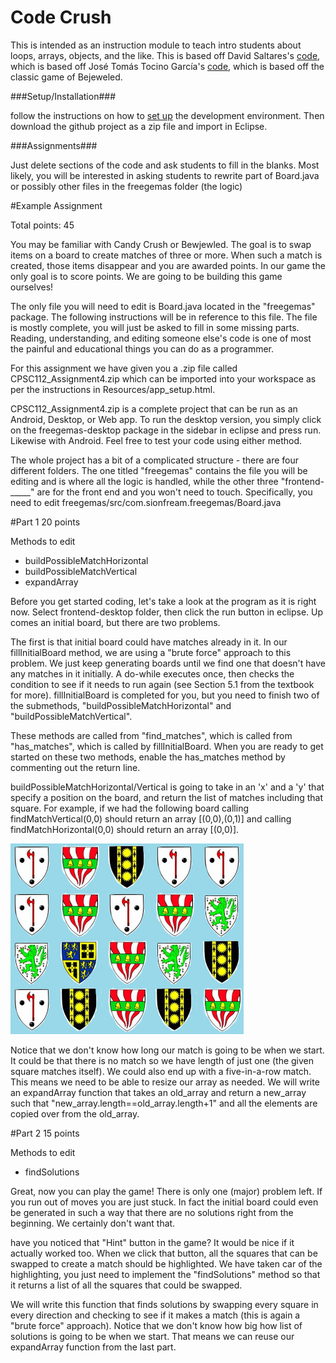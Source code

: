 Code Crush
=============

This is intended as an instruction module to teach intro students about
loops, arrays, objects, and the like.
This is based off David Saltares's [code](https://github.com/siondream/freegemas-gdx),
which is based off José Tomás Tocino García's [code](http://code.google.com/p/freegemas/),
which is based off the classic game of Bejeweled.

###Setup/Installation###

follow the instructions on how to [set up](https://developer.android.com/sdk/index.html?hl=i)
the development environment. Then download the github project as a zip file and import in Eclipse.


###Assignments###

Just delete sections of the code and ask students to fill in the blanks.
Most likely, you will be interested in asking students to rewrite part of
Board.java or possibly other files in the freegemas folder (the logic)


#Example Assignment

Total points: 45

You may be familiar with Candy Crush or Bewjewled. The goal is to swap items on a board to create matches of three or more. When such a match is created, those items disappear and you are awarded points. In our game the only goal is to score points. We are going to be building this game ourselves!

The only file you will need to edit is Board.java located in the "freegemas" package. The following instructions will be in reference to this file. The file is mostly complete, you will just be asked to fill in some missing parts. Reading, understanding, and editing someone else's code is one of most the painful and educational things you can do as a programmer.

For this assignment we have given you a .zip file called CPSC112_Assignment4.zip which can be imported into your workspace as per the instructions in Resources/app_setup.html.

CPSC112_Assignment4.zip is a complete project that can be run as an Android, Desktop, or Web app. To run the desktop version, you simply click on the freegemas-desktop package in the sidebar in eclipse and press run. Likewise with Android. Feel free to test your code using either method.

The whole project has a bit of a complicated structure - there are four different folders. The one titled "freegemas" contains the file you will be editing and is where all the logic is handled, while the other three "frontend-_____" are for the front end and you won't need to touch. Specifically, you need to edit freegemas/src/com.sionfream.freegemas/Board.java

#Part 1
20 points

Methods to edit

- buildPossibleMatchHorizontal
- buildPossibleMatchVertical
- expandArray

Before you get started coding, let's take a look at the program as it is right now. Select frontend-desktop folder, then click the run button in eclipse. Up comes an initial board, but there are two problems.

The first is that initial board could have matches already in it. In our fillInitialBoard method, we are using a "brute force" approach to this problem. We just keep generating boards until we find one that doesn't have any matches in it initially.  A do-while executes once, then checks the condition to see if it needs to run again (see Section 5.1 from the textbook for more). fillInitialBoard is completed for you, but you need to finish two of the submethods, "buildPossibleMatchHorizontal" and "buildPossibleMatchVertical".

These methods are called from "find_matches", which is called from "has_matches", which is called by fillInitialBoard. When you are ready to get started on these two methods, enable the has_matches method by commenting out the return line.

buildPossibleMatchHorizontal/Vertical is going to take in an 'x' and a 'y' that specify a position on the board, and return the list of matches including that square. For example, if we had the following board calling findMatchVertical(0,0) should return an array [(0,0),(0,1)] and calling findMatchHorizontal(0,0) should return an array [(0,0)].

![Alt Board](/Board1.png)


Notice that we don't know how long our match is going to be when we start. It could be that there is no match so we have length of just one (the given square matches itself). We could also end up with a five-in-a-row match. This means we need to be able to resize our array as needed. We will write an expandArray function that takes an old_array and return a new_array such that "new_array.length==old_array.length+1" and all the elements are copied over from the old_array.



#Part 2
15 points

Methods to edit
- findSolutions

Great, now you can play the game! There is only one (major) problem left. If you run out of moves you are just stuck. In fact the initial board could even be generated in such a way that there are no solutions right from the beginning. We certainly don't want that.

have you noticed that "Hint" button in the game? It would be nice if it actually worked too. When we click that button, all the squares that can be swapped to create a match should be highlighted. We have taken car of the highlighting, you just need to implement the "findSolutions" method so that it returns a list of all the squares that could be swapped.

We will write this function that finds solutions by swapping every square in every direction and checking to see if it makes a match (this is again a "brute force" approach). Notice that we don't know how big how list of solutions is going to be when we start. That means we can reuse our expandArray function from the last part.
